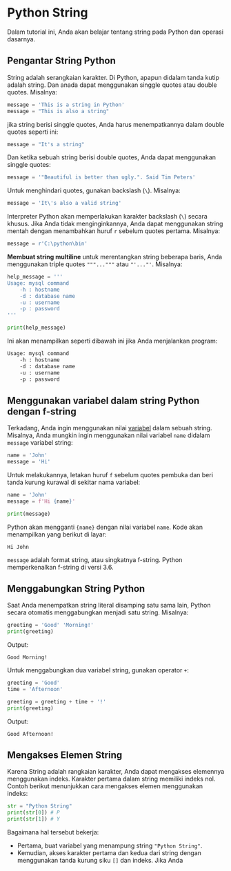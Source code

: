 # Python String
 Dalam tutorial ini, Anda akan belajar tentang string pada Python dan operasi dasarnya.

 ## Pengantar String Python
 String adalah serangkaian karakter. Di Python, apapun didalam tanda kutip adalah string. Dan anada dapat menggunakan singgle quotes atau double quotes. Misalnya:
 ```python
message = 'This is a string in Python'
message = "This is also a string"
 ```
 jika string berisi singgle quotes, Anda harus menempatkannya dalam double quotes seperti ini:
 ```python
message = "It's a string"
 ```
 Dan ketika sebuah string berisi double quotes, Anda dapat menggunakan singgle quotes:
 ```python
message = '"Beautiful is better than ugly.". Said Tim Peters'
 ```
 Untuk menghindari quotes, gunakan backslash (`\`). Misalnya:
 ```python
message = 'It\'s also a valid string'
 ```
Interpreter Python akan memperlakukan karakter backslash (`\`) secara khusus. Jika Anda tidak menginginkannya, Anda dapat menggunakan string mentah dengan menambahkan huruf `r` sebelum quotes pertama. Misalnya:
```python
message = r'C:\python\bin'
```
**Membuat string multiline**
untuk merentangkan string beberapa baris, Anda menggunakan triple quotes `"""..."""` atau `"'..."'`. Misalnya:
```python
help_message = '''
Usage: mysql command
    -h : hostname
    -d : database name
    -u : username
    -p : password
'''

print(help_message)
```
Ini akan menampilkan seperti dibawah ini jika Anda menjalankan program:
```bash
Usage: mysql command
    -h : hostname
    -d : database name
    -u : username
    -p : password
```

## Menggunakan variabel dalam string Python dengan f-string
Terkadang, Anda ingin menggunakan  nilai [variabel](../Variables/Variables.md) dalam sebuah string.
Misalnya, Anda mungkin ingin menggunakan nilai variabel `name` didalam `message` variabel string:
```python
name = 'John'
message = 'Hi'
```
Untuk melakukannya, letakan huruf `f` sebelum quotes pembuka dan beri tanda kurung kurawal di sekitar nama variabel:
```python
name = 'John'
message = f'Hi {name}'

print(message)
```
Python akan mengganti `{name}` dengan nilai variabel `name`. Kode akan menampilkan yang berikut di layar:
```text
Hi John
```
`message` adalah format string, atau singkatnya f-string. Python memperkenalkan f-string di versi 3.6.

## Menggabungkan String Python
Saat Anda menempatkan string literal disamping satu sama lain, Python secara otomatis menggabungkan menjadi satu string. Misalnya:
```python
greeting = 'Good' 'Morning!'
print(greeting)
```
Output:
```text
Good Morning!
```
Untuk menggabungkan dua variabel string, gunakan operator `+`:
```python
greeting = 'Good'
time = 'Afternoon'

greeting = greeting + time + '!'
print(greeting)
```
Output:
```text
Good Afternoon!
```

## Mengakses Elemen String
Karena String adalah rangkaian karakter, Anda dapat mengakses elemennya menggunakan indeks. Karakter pertama dalam string memiliki indeks nol.
Contoh berikut menunjukkan cara mengakses elemen menggunakan indeks:
```python
str = "Python String"
print(str[0]) # P
print(str[1]) # Y
```
Bagaimana hal tersebut bekerja:
- Pertama, buat variabel yang menampung string `"Python String"`.
- Kemudian, akses karakter pertama dan kedua dari string dengan menggunakan tanda kurung siku `[]` dan indeks.
Jika Anda